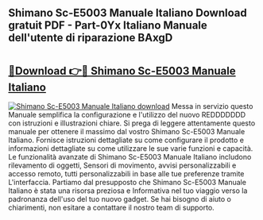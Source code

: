 ## Shimano Sc-E5003 Manuale Italiano Download gratuit PDF - Part-0Yx Italiano Manuale dell'utente di riparazione BAxgD

# <h2><a href="http://dfed7s.blite.top/?on=Shimano+Sc-E5003+Manuale+Italiano">🔗Download 👉🔴 Shimano Sc-E5003 Manuale Italiano</a></h2>

[![Shimano Sc-E5003 Manuale Italiano download](https://i.imgur.com/lujVjoI.png)](http://dfed7s.blite.top/?on=Shimano+Sc-E5003+Manuale+Italiano)
Messa in servizio questo Manuale semplifica la configurazione e l'utilizzo del nuovo REDDDDDDD con istruzioni e illustrazioni chiare. Si prega di leggere attentamente questo manuale per ottenere il massimo dal vostro Shimano Sc-E5003 Manuale Italiano. Fornisce istruzioni dettagliate su come configurare il prodotto e informazioni dettagliate su come utilizzare le sue varie funzioni e capacità. Le funzionalità avanzate di Shimano Sc-E5003 Manuale Italiano includono rilevamento di oggetti, Sensori di movimento, avvisi personalizzabili e accesso remoto, tutti personalizzabili in base alle tue preferenze tramite L'interfaccia. Partiamo dal presupposto che Shimano Sc-E5003 Manuale Italiano è stata una risorsa preziosa e Informativa nel tuo viaggio verso la padronanza dell'uso del tuo nuovo gadget. Se hai bisogno di aiuto o chiarimenti, non esitare a contattare il nostro team di supporto.
